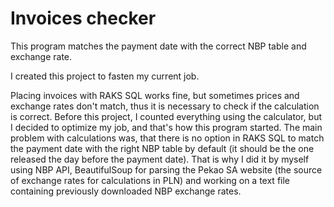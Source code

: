 # Invoices checker
This program matches the payment date with the correct NBP table and exchange rate.

I created this project to fasten my current job. 

Placing invoices with RAKS SQL works fine, but sometimes prices and exchange rates don't match, thus it is necessary to check if the calculation is correct. Before this project, I counted everything using the calculator, but I decided to optimize my job, and that's how this program started. The main problem with calculations was, that there is no option in RAKS SQL to match the payment date with the right NBP table by default (it should be the one released the day before the payment date). That is why I did it by myself using NBP API, BeautifulSoup for parsing the Pekao SA website (the source of exchange rates for calculations in PLN) and working on a text file containing previously downloaded NBP exchange rates.
